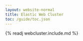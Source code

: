 ```yaml
---
layout: website-normal
title: Elastic Web Cluster
toc: /guide/toc.json
---
```


{% readj webcluster.include.md %}

